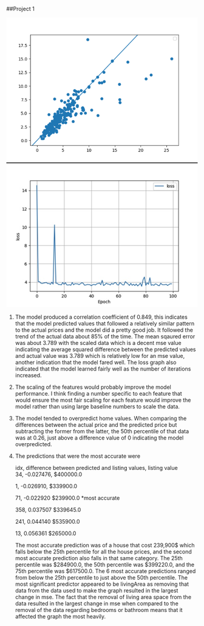 
##Project 1

![img_13.png](img_13.png)
![img_15.png](img_15.png)
1. The model produced a correlation coefficient of 0.849, this indicates that the model predicted values that followed a relatively similar pattern to the actual prices and the model did a pretty good job. It followed the trend of the actual data about 85% of the time. The mean sqaured error was about 3.789 with the scaled data which is a decent mse value indicating the average squared difference between the predicted values and actual value was 3.789 which is relatively low for an mse value, another indication that the model fared well. The loss graph also indicated that the model learned fairly well as the number of iterations increased.
2. The scaling of the features would probably improve the model performance. I think finding a number specific to each feature that would ensure the most fair scaling for each feature would improve the model rather than using large baseline numbers to scale the data.
3. The model tended to overpredict home values. When comparing the differences between the actual price and the predicted price but subtracting the former from the latter, the 50th percentile of that data was at 0.26, just above a difference value of 0 indicating the model overpredicted. 
4. The predictions that were the most accurate were 
   
   idx, difference between predicted and listing values, listing value   
   34,    -0.027476,            $400000.0
   
   1,        -0.026910,         $339900.0
   
   71,        -0.022920         $239900.0   *most accurate
   
   358,    0.037507         $339645.0
   
   241,    0.044140         $535900.0
   
   13,      0.056361        $265000.0

   
   The most accurate prediction was of a house that cost 239,900$ which falls below the 25th percentile for all the house prices, and the second most accurate prediction also falls in that same category. The 25th percentile was $284900.0, the 50th percentile was $399220.0, and the 75th percentile was $617500.0. The 6 most accurate predictions ranged from below the 25th percentile to just above the 50th percentile. 
The most significant predictor appeared to be livingArea as removing that data from the data used to make the graph resulted in the largest change in mse. The fact that the removal of living area space from the data resulted in the largest change in mse when compared to the removal of the data regarding bedrooms or bathroom means that it affected the graph the most heavily.


